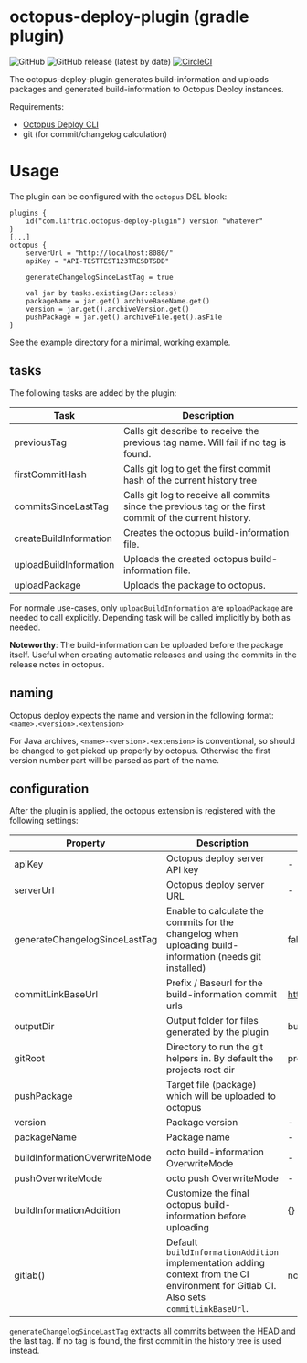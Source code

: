 # octopus-deploy-plugin (gradle plugin)
![GitHub](https://img.shields.io/github/license/Liftric/octopus-deploy-plugin)
![GitHub release (latest by date)](https://img.shields.io/github/v/release/Liftric/octopus-deploy-plugin)
[![CircleCI](https://circleci.com/gh/Liftric/octopus-deploy-plugin/tree/master.svg?style=svg)](https://circleci.com/gh/Liftric/octopus-deploy-plugin/tree/master)

The octopus-deploy-plugin generates build-information and uploads packages and generated build-information to Octopus Deploy instances.

Requirements:
 * [Octopus Deploy CLI](https://octopus.com/downloads/octopuscli)
 * git (for commit/changelog calculation)
 
# Usage
The plugin can be configured with the `octopus` DSL block:
```
plugins {
    id("com.liftric.octopus-deploy-plugin") version "whatever"
}
[...]
octopus {
    serverUrl = "http://localhost:8080/"
    apiKey = "API-TESTTEST123TRESDTSDD"

    generateChangelogSinceLastTag = true

    val jar by tasks.existing(Jar::class)
    packageName = jar.get().archiveBaseName.get()
    version = jar.get().archiveVersion.get()
    pushPackage = jar.get().archiveFile.get().asFile
}
```

See the example directory for a minimal, working example.

## tasks
The following tasks are added by the plugin:

Task | Description
---|---
previousTag | Calls git describe to receive the previous tag name. Will fail if no tag is found.
firstCommitHash | Calls git log to get the first commit hash of the current history tree
commitsSinceLastTag | Calls git log to receive all commits since the previous tag or the first commit of the current history.
createBuildInformation | Creates the octopus build-information file.
uploadBuildInformation | Uploads the created octopus build-information file.
uploadPackage | Uploads the package to octopus.

For normale use-cases, only `uploadBuildInformation` are `uploadPackage` are needed to call explicitly. Depending
task will be called implicitly by both as needed.

**Noteworthy**: The build-information can be uploaded before the package itself. 
Useful when creating automatic releases and using the commits in the release notes in octopus.

## naming
Octopus deploy expects the name and version in the following format: `<name>.<version>.<extension>`

For Java archives, `<name>-<version>.<extension>` is conventional, so should be changed to get picked up properly by octopus.
Otherwise the first version number part will be parsed as part of the name.

## configuration
After the plugin is applied, the octopus extension is registered with the following settings:

Property | Description | default value 
---|---|---
apiKey | Octopus deploy server API key | -
serverUrl | Octopus deploy server URL | -
generateChangelogSinceLastTag | Enable to calculate the commits for the changelog when uploading build-information (needs git installed) | false
commitLinkBaseUrl | Prefix / Baseurl for the build-information commit urls | http://git.example.com/repo/commits/
outputDir | Output folder for files generated by the plugin | build/octopus
gitRoot | Directory to run the git helpers in. By default the projects root dir | project.rootDir
pushPackage | Target file (package) which will be uploaded to octopus | 
version | Package version | -
packageName | Package name | -
buildInformationOverwriteMode | octo build-information OverwriteMode | -
pushOverwriteMode | octo push OverwriteMode | -
buildInformationAddition | Customize the final octopus build-information before uploading | {}
gitlab() | Default `buildInformationAddition` implementation adding context from the CI environment for Gitlab CI. Also sets `commitLinkBaseUrl`. | not applied

`generateChangelogSinceLastTag` extracts all commits between the HEAD and the last tag. 
If no tag is found, the first commit in the history tree is used instead.

